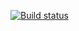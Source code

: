 [![Build status](https://ci.appveyor.com/api/projects/status/b57yg6jugrt6gvxo?svg=true)](https://ci.appveyor.com/project/Kitsune785/dz-2-4-1-bdd)
